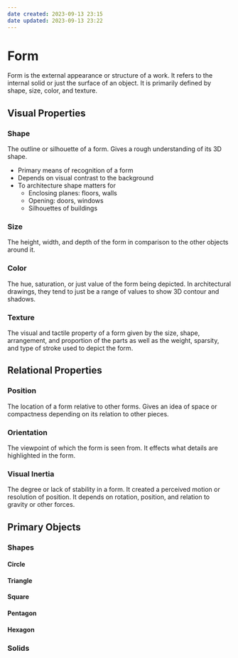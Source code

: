 ```yaml
---
date created: 2023-09-13 23:15
date updated: 2023-09-13 23:22
---
```


# Form

Form is the external appearance or structure of a work. It refers to the internal solid or just the surface of an object. It is primarily defined by shape, size, color, and texture.

## Visual Properties

### Shape

The outline or silhouette of a form. Gives a rough understanding of its 3D shape.

- Primary means of recognition of a form
- Depends on visual contrast to the background
- To architecture shape matters for
	- Enclosing planes: floors, walls
	- Opening: doors, windows
	- Silhouettes of buildings

### Size

The height, width, and depth of the form in comparison to the other objects around it.

### Color

The hue, saturation, or just value of the form being depicted. In architectural drawings, they tend to just be a range of values to show 3D contour and shadows.

### Texture

The visual and tactile property of a form given by the size, shape, arrangement, and proportion of the parts as well as the weight, sparsity, and type of stroke used to depict the form.

## Relational Properties

### Position

The location of a form relative to other forms. Gives an idea of space or compactness depending on its relation to other pieces.

### Orientation

The viewpoint of which the form is seen from. It effects what details are highlighted in the form.

### Visual Inertia

The degree or lack of stability in a form. It created a perceived motion or resolution of position. It depends on rotation, position, and relation to gravity or other forces.

## Primary Objects
### Shapes

#### Circle

#### Triangle

#### Square

#### Pentagon

#### Hexagon

### Solids

